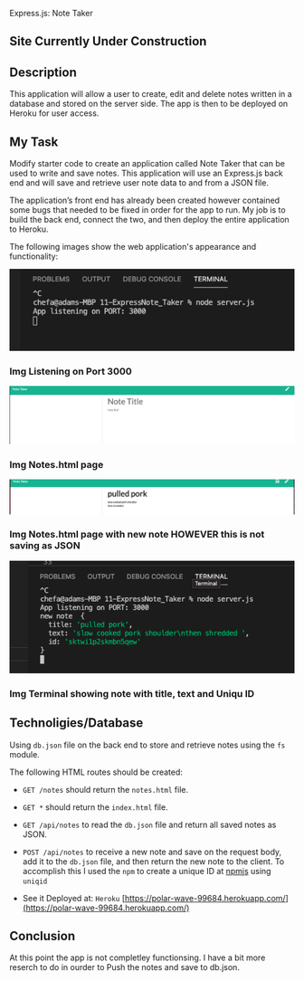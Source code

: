 Express.js: Note Taker
## Site Currently Under Construction
## Description
This application will allow a user to create, edit and delete notes written in a database and stored on the server side. The app is then to be deployed on Heroku for user access.

## My Task

Modify starter code to create an application called Note Taker that can be used to write and save notes. This application will use an Express.js back end and will save and retrieve user note data to and from a JSON file.

The application’s front end has already been created however contained some bugs that needed to be fixed in order for the app to run. My job is to build the back end, connect the two, and then deploy the entire application to Heroku.


The following images show the web application's appearance and functionality: 

![public/assets/Screen-ShotEjs-localhost3000.png](public/assets/Screen-ShotEjs-localhost3000.png)
### Img Listening on Port 3000

![public/assets/Screen-ShotEjs-HerokuDeploy.png](public/assets/Screen-ShotEjs-HerokuDeploy.png)
### Img Notes.html page

![public/assets/Screen-ShotEjs-Note.png](public/assets/Screen-ShotEjs-Note.png)
### Img Notes.html page with new note HOWEVER this is not saving as JSON

![public/assets/Screen-ShotEjs-terminalNoteID.png](public/assets/Screen-ShotEjs-terminalNoteID.png)
### Img Terminal showing note with title, text and Uniqu ID

## Technoligies/Database

Using `db.json` file on the back end to store and retrieve notes using the `fs` module.

The following HTML routes should be created:

* `GET /notes` should return the `notes.html` file.

* `GET *` should return the `index.html` file.

* `GET /api/notes` to read the `db.json` file and return all saved notes as JSON.

* `POST /api/notes` to receive a new note and save on the request body, add it to the `db.json` file, and then return the new note to the client. 
To accomplish this I used the `npm` to create a unique ID at [npmjs](https://www.npmjs.com/package/uniqid) using `uniqid`

* See it Deployed at: `Heroku` [https://polar-wave-99684.herokuapp.com/](https://polar-wave-99684.herokuapp.com/)

## Conclusion
At this point the app is not completley functionsing. I have a bit more reserch to do in ourder to Push the notes and save to db.json. 

